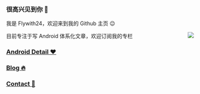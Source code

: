 ### 很高兴见到你 👋


我是 Flywith24，欢迎来到我的 Github 主页 😉

<img align="right" src="https://github-readme-stats.vercel.app/api?username=Flywith24&count_private=true&show_icons=true&hide=prs&hide_title=true"/>

目前专注于写 Android 体系化文章，欢迎订阅我的专栏


### [Android Detail ❤️](https://xiaozhuanlan.com/detail)


### [Blog 🔥](https://github.com/Flywith24/BlogList)


### [Contact 🤙](https://github.com/Flywith24/Flywith24/wiki/%E8%81%94%E7%B3%BB%E6%96%B9%E5%BC%8F)

